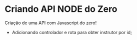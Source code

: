 # Criando API NODE do Zero
Criação de uma API com Javascript do zero!

- Adicionando controlador e rota para obter instrutor por id;